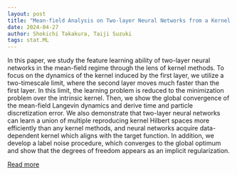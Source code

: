 ```yaml
---
layout: post
title: "Mean-field Analysis on Two-layer Neural Networks from a Kernel Perspective"
date: 2024-04-27
author: Shokichi Takakura, Taiji Suzuki
tags: stat.ML
---
```


In this paper, we study the feature learning ability of two-layer neural networks in the mean-field regime through the lens of kernel methods. To focus on the dynamics of the kernel induced by the first layer, we utilize a two-timescale limit, where the second layer moves much faster than the first layer. In this limit, the learning problem is reduced to the minimization problem over the intrinsic kernel. Then, we show the global convergence of the mean-field Langevin dynamics and derive time and particle discretization error. We also demonstrate that two-layer neural networks can learn a union of multiple reproducing kernel Hilbert spaces more efficiently than any kernel methods, and neural networks acquire data-dependent kernel which aligns with the target function. In addition, we develop a label noise procedure, which converges to the global optimum and show that the degrees of freedom appears as an implicit regularization.

[Read more](https://arxiv.org/abs/2403.14917)